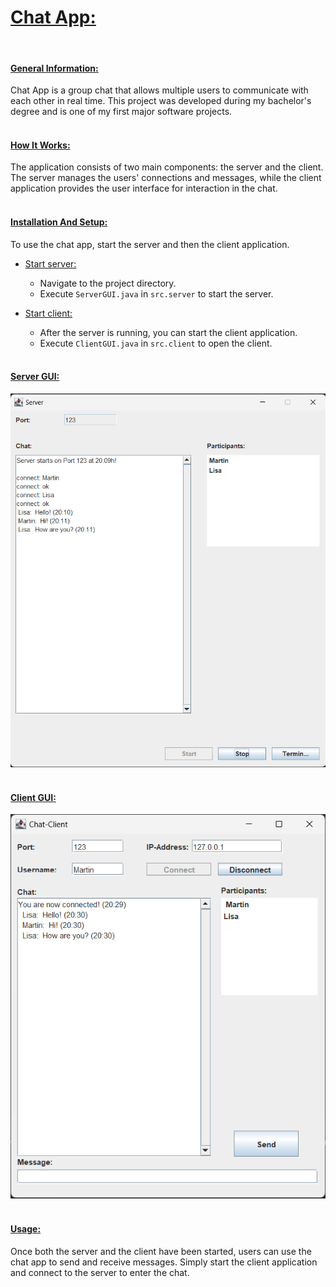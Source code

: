 # <ins>Chat App:</ins>
<br>

#### <ins>General Information:</ins>
Chat App is a group chat that allows multiple users to communicate with each other in real time. This project was developed during my bachelor's degree and is one of my first major software projects.<br><br>

#### <ins>How It Works:</ins>
The application consists of two main components: the server and the client. The server manages the users' connections and messages, while the client application provides the user interface for interaction in the chat.<br><br>

#### <ins>Installation And Setup:</ins>
To use the chat app, start the server and then the client application.

- <ins>Start server:</ins>
    - Navigate to the project directory.
    - Execute ``ServerGUI.java`` in ``src.server`` to start the server.

- <ins>Start client:</ins>
    - After the server is running, you can start the client application.
    - Execute ``ClientGUI.java`` in ``src.client`` to open the client.<br><br>

#### <ins>Server GUI:</ins>

![image info](./images/server.png)<br><br>

#### <ins>Client GUI:</ins>

![image info](./images/client.png)<br><br>

#### <ins>Usage:</ins>
Once both the server and the client have been started, users can use the chat app to send and receive messages. Simply start the client application and connect to the server to enter the chat.